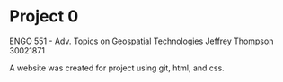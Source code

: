 # Project 0

ENGO 551 - Adv. Topics on Geospatial Technologies
Jeffrey Thompson 30021871

A website was created for project using git, html, and css.
